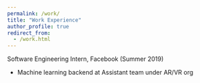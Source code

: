 ```yaml
---
permalink: /work/
title: "Work Experience"
author_profile: true
redirect_from: 
  - /work.html
---
```


Software Engineering Intern, Facebook (Summer 2019)
* Machine learning backend at Assistant team under AR/VR org
